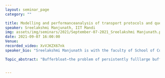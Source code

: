 ```yaml
---
layout: seminar_page
category: ""

title: Modelling and performanceanalysis of transport protocols and queue policies in high-speed networks
speaker: Sreelakshmi Manjunath, IIT Mandi
img: assets/img/seminars/2021/September-07-2021_Sreelakshmi Manjunath.png
date: 2021-09-07 16:00:00 
Venue: 
recorded_video: XvVJKZX67nk
speaker_bio: "Sreelakshmi Manjunath is with the faculty of School of Computing andElectrical Engineering, Indian Institute of Technology Mandi. She received herBE (Electrical & Electronics Engineering) from Visvesvaraya TechnologicalUniversity in 2012, and her MS and PhD degrees from Department of ElectricalEngineering, Indian Institute of Technology Madras in 2018. Before joining IITMandi, she was a postdoctoral researcher in the Department of Electrical andSystems Engineering at Washington University in St. Louis (MO, USA). Herresearch interests are communication networks, vehicular networks, controltheory and nonlinear dynamics."

Topic_abstract: "Bufferbloat–the problem of persistently fulllarge buffers–is leading to an increase in queueing delays across the Internet.This problem necessitates the study of TCP in the end systems, and Active QueueManagement (AQM) at the routers. In this talk, we look at TCP-AQM as anend-to-end feedback system: a viewpoint that enables us to apply tools fromcontrol theory and nonlinear dynamics to these networks. In particular, weconsider models for Compound TCP (default in Windows OS) coupled with variousAQM strategies, such as Random Early Detection (RED), Random ExponentialMarking (REM), Proportional-integral (PI) queue policy, and apply analyticaltools to gain design insight into these systems. We extend these insights tonetworks with heterogeneous traffic including other TCP variants,non-responsive UDP flows, short-lived HTTP flows through packet-levelsimulations. Further, we discuss how such insight could lead to novel andsimple queue management policies for Internet routers. To complete the picture,we also consider some other forms of congestion control, such as (i) purelydelay-based TCP (FAST TCP), and (ii) bandwidth-and-delay based congestioncontrol (Google’s new BBR) and develop models for them. We will also discusssome open questions, and ponder upon how such analysis could help us deploy AQMstrategies in Internet routers incrementally."


---
```


